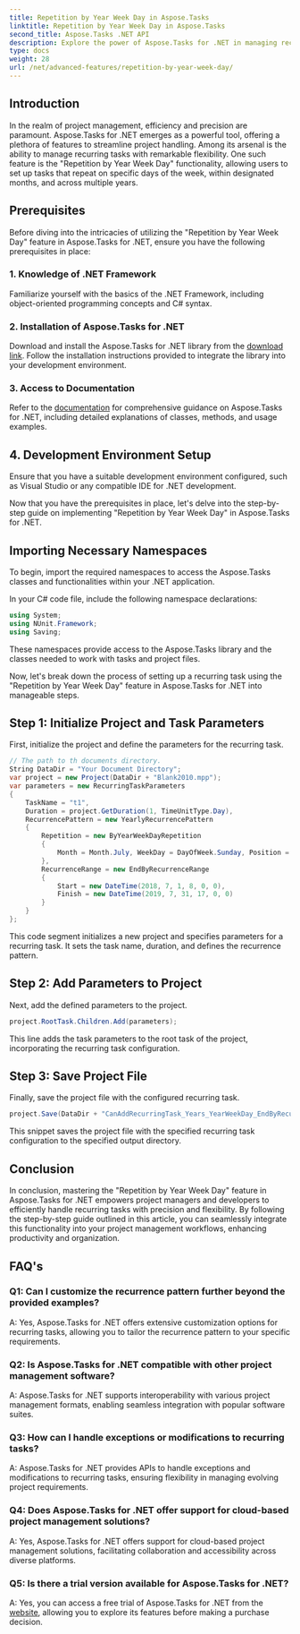 ```yaml
---
title: Repetition by Year Week Day in Aspose.Tasks
linktitle: Repetition by Year Week Day in Aspose.Tasks
second_title: Aspose.Tasks .NET API
description: Explore the power of Aspose.Tasks for .NET in managing recurring tasks efficiently. Step-by-step guide for implementing Repetition by Year Week Day feature.
type: docs
weight: 28
url: /net/advanced-features/repetition-by-year-week-day/
---
```

## Introduction

In the realm of project management, efficiency and precision are paramount. Aspose.Tasks for .NET emerges as a powerful tool, offering a plethora of features to streamline project handling. Among its arsenal is the ability to manage recurring tasks with remarkable flexibility. One such feature is the "Repetition by Year Week Day" functionality, allowing users to set up tasks that repeat on specific days of the week, within designated months, and across multiple years.

## Prerequisites

Before diving into the intricacies of utilizing the "Repetition by Year Week Day" feature in Aspose.Tasks for .NET, ensure you have the following prerequisites in place:

### 1. Knowledge of .NET Framework

Familiarize yourself with the basics of the .NET Framework, including object-oriented programming concepts and C# syntax.

### 2. Installation of Aspose.Tasks for .NET

Download and install the Aspose.Tasks for .NET library from the [download link](https://releases.aspose.com/tasks/net/). Follow the installation instructions provided to integrate the library into your development environment.

### 3. Access to Documentation

Refer to the [documentation](https://reference.aspose.com/tasks/net/) for comprehensive guidance on Aspose.Tasks for .NET, including detailed explanations of classes, methods, and usage examples.

## 4. Development Environment Setup

Ensure that you have a suitable development environment configured, such as Visual Studio or any compatible IDE for .NET development.

Now that you have the prerequisites in place, let's delve into the step-by-step guide on implementing "Repetition by Year Week Day" in Aspose.Tasks for .NET.


## Importing Necessary Namespaces

To begin, import the required namespaces to access the Aspose.Tasks classes and functionalities within your .NET application.

In your C# code file, include the following namespace declarations:

```csharp
using System;
using NUnit.Framework;
using Saving;

```

These namespaces provide access to the Aspose.Tasks library and the classes needed to work with tasks and project files.

Now, let's break down the process of setting up a recurring task using the "Repetition by Year Week Day" feature in Aspose.Tasks for .NET into manageable steps.

## Step 1: Initialize Project and Task Parameters

First, initialize the project and define the parameters for the recurring task.

```csharp
// The path to th documents directory.
String DataDir = "Your Document Directory";
var project = new Project(DataDir + "Blank2010.mpp");
var parameters = new RecurringTaskParameters
{
    TaskName = "t1",
    Duration = project.GetDuration(1, TimeUnitType.Day),
    RecurrencePattern = new YearlyRecurrencePattern
    {
        Repetition = new ByYearWeekDayRepetition
        {
            Month = Month.July, WeekDay = DayOfWeek.Sunday, Position = OrdinalNumber.First
        },
        RecurrenceRange = new EndByRecurrenceRange
        {
            Start = new DateTime(2018, 7, 1, 8, 0, 0),
            Finish = new DateTime(2019, 7, 31, 17, 0, 0)
        }
    }
};
```

This code segment initializes a new project and specifies parameters for a recurring task. It sets the task name, duration, and defines the recurrence pattern.

## Step 2: Add Parameters to Project

Next, add the defined parameters to the project.

```csharp
project.RootTask.Children.Add(parameters);
```

This line adds the task parameters to the root task of the project, incorporating the recurring task configuration.

## Step 3: Save Project File

Finally, save the project file with the configured recurring task.

```csharp
project.Save(DataDir + "CanAddRecurringTask_Years_YearWeekDay_EndByRecurrenceRange_Test.mpp", SaveFileFormat.Mpp);
```

This snippet saves the project file with the specified recurring task configuration to the specified output directory.

## Conclusion

In conclusion, mastering the "Repetition by Year Week Day" feature in Aspose.Tasks for .NET empowers project managers and developers to efficiently handle recurring tasks with precision and flexibility. By following the step-by-step guide outlined in this article, you can seamlessly integrate this functionality into your project management workflows, enhancing productivity and organization.

## FAQ's

### Q1: Can I customize the recurrence pattern further beyond the provided examples?

A: Yes, Aspose.Tasks for .NET offers extensive customization options for recurring tasks, allowing you to tailor the recurrence pattern to your specific requirements.

### Q2: Is Aspose.Tasks for .NET compatible with other project management software?

A: Aspose.Tasks for .NET supports interoperability with various project management formats, enabling seamless integration with popular software suites.

### Q3: How can I handle exceptions or modifications to recurring tasks?

A: Aspose.Tasks for .NET provides APIs to handle exceptions and modifications to recurring tasks, ensuring flexibility in managing evolving project requirements.

### Q4: Does Aspose.Tasks for .NET offer support for cloud-based project management solutions?

A: Yes, Aspose.Tasks for .NET offers support for cloud-based project management solutions, facilitating collaboration and accessibility across diverse platforms.

### Q5: Is there a trial version available for Aspose.Tasks for .NET?

A: Yes, you can access a free trial of Aspose.Tasks for .NET from the [website](https://releases.aspose.com/), allowing you to explore its features before making a purchase decision.
